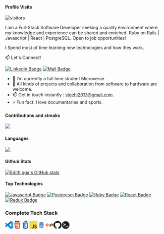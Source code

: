 #### Profile Visits
![visitors](https://profile-counter.glitch.me/vigehi/count.svg)

I am a Full-Stack Software Developer seeking a quality environment where my knowledge and experience can be shared and enriched. Ruby on Rails | Javascript | React | PostgreSQL. Open to job opportunities!

I Spend most of time learning new technologies and how they work.

:mailbox: Let's Connect!

[![Linkedin Badge](https://img.shields.io/badge/-Edithoga-0e76a8?style=flat&labelColor=0e76a8&logo=linkedin&logoColor=white)](https://www.linkedin.com/in/edith-oga-5708801b8/) 
[![Mail Badge](https://img.shields.io/badge/-edithoga-c0392b?style=flat&labelColor=c0392b&logo=gmail&logoColor=white)](mailto:vigehi2017@gmail.com)


- 🔭 I’m currently a full time student Microverse.
- 🤔 All kinds of projects and collaboration from software to hardware are welcome.
- 📫 Get in touch instantly : vigehi2017@gmail.com.
- ⚡ Fun fact: I love documentaries and sports.
<p >

#### Contributions and streaks
<img src="https://github-readme-streak-stats.herokuapp.com/?user=vigehi"/>



#### Languages
<img src="https://github-readme-stats.vercel.app/api/top-langs?username=vigehi&layout=compact"/>
</p>

#### Github Stats
[![Edith oga's GitHub stats](https://github-readme-stats.vercel.app/api?username=vigehi&theme=gruvbox)](https://github.com/vigehi/github-readme-stats)






#### Top Technologies

[![Javascript Badge](https://img.shields.io/badge/-Javascript-F0DB4F?style=for-the-badge&labelColor=black&logo=javascript&logoColor=F0DB4F)](#) 
[![Postgresql Badge](https://img.shields.io/badge/-Postgresql-305d8d?style=for-the-badge&labelColor=black&logo=postgresql&logoColor=305d8d)](#) 
[![Ruby Badge](https://img.shields.io/badge/-Ruby-red?style=for-the-badge&labelColor=black&logo=ruby&logoColor=red)](#) 
[![React Badge](https://img.shields.io/badge/-React-blue?style=for-the-badge&labelColor=black&logo=react&logoColor=blue)](#) 
[![Redux Badge](https://img.shields.io/badge/-Redux-green?style=for-the-badge&labelColor=black&logo=redux&logoColor=green)](#) 


### Complete Tech Stack

<img align="left" alt="Visual Studio Code" width="26px" src="https://raw.githubusercontent.com/github/explore/80688e429a7d4ef2fca1e82350fe8e3517d3494d/topics/visual-studio-code/visual-studio-code.png" />
<img align="left" alt="HTML5" width="26px" src="https://raw.githubusercontent.com/github/explore/80688e429a7d4ef2fca1e82350fe8e3517d3494d/topics/html/html.png" />
<img align="left" alt="CSS3" width="26px" src="https://raw.githubusercontent.com/github/explore/80688e429a7d4ef2fca1e82350fe8e3517d3494d/topics/css/css.png" />
<img align="left" alt="JavaScript" width="26px" src="https://raw.githubusercontent.com/github/explore/80688e429a7d4ef2fca1e82350fe8e3517d3494d/topics/javascript/javascript.png" />
<img align="left" alt="JavaScript" width="26px" src="https://raw.githubusercontent.com/github/explore/80688e429a7d4ef2fca1e82350fe8e3517d3494d/topics/sql/sql.png"/>
<img align="left" alt="Git" width="26px" src="https://raw.githubusercontent.com/github/explore/80688e429a7d4ef2fca1e82350fe8e3517d3494d/topics/git/git.png" />
<img align="left" alt="GitHub" width="26px" src="https://raw.githubusercontent.com/github/explore/78df643247d429f6cc873026c0622819ad797942/topics/github/github.png" />
<img align="left" alt="Terminal" width="26px" src="https://raw.githubusercontent.com/github/explore/80688e429a7d4ef2fca1e82350fe8e3517d3494d/topics/terminal/terminal.png" />

<br />
<br />

 



